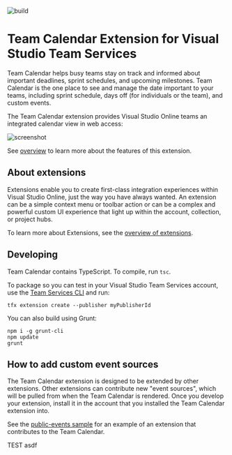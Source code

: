 ![build](https://mseng.visualstudio.com/DefaultCollection/_apis/public/build/definitions/b924d696-3eae-4116-8443-9a18392d8544/2715/badge?branchName=master)

# Team Calendar Extension for Visual Studio Team Services

Team Calendar helps busy teams stay on track and informed about important deadlines, sprint schedules, and upcoming milestones. Team Calendar is the one place to see and manage the date important to your teams, including sprint schedule, days off (for individuals or the team), and custom events.

The Team Calendar extension provides Visual Studio Online teams an integrated calendar view in web access:

![screenshot](images/calendar-screen-shot.png)

See [overview](overview.md) to learn more about the features of this extension.

## About extensions

Extensions enable you to create first-class integration experiences within Visual Studio Online, just the way you have always wanted. An extension can be a simple context menu or toolbar action or can be a complex and powerful custom UI experience that light up within the account, collection, or project hubs. 

To learn more about Extensions, see the [overview of extensions](https://www.visualstudio.com/en-us/integrate/extensions/overview).

## Developing

Team Calendar contains TypeScript. To compile, run `tsc`.

To package so you can test in your Visual Studio Team Services account, use the [Team Services CLI](https://github.com/Microsoft/tfs-cli) and run:

`tfx extension create --publisher myPublisherId`

You can also build using Grunt:

```
npm i -g grunt-cli
npm update
grunt
```

## How to add custom event sources

The Team Calendar extension is designed to be extended by other extensions. Other extensions can contribute new "event sources", which will be pulled from when the Team Calendar is rendered. Once you develop your extension, install it in the account that you installed the Team Calendar extension into.

See the [public-events sample](https://github.com/Microsoft/vso-extension-samples/tree/master/public-events) for an example of an extension that contributes to the Team Calendar.



TEST
asdf
